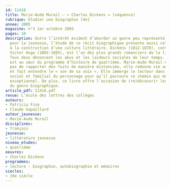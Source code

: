 ```yaml
---
id: 11416
title: Marie-Aude Murail – « Charles Dickens » (séquence)
rubrique: Étudier une biographie [4e]
annee: 2005
magazine: n°3 1er octobre 2005
pages: 10
description: Outre l’intérêt évident d’aborder un genre peu représenté dans les éditions
  pour la jeunesse, l’étude de ce récit biographique présente aussi celui de contribuer
  à la construction d’une culture littéraire. Dickens (1812-1870), contemporain de
  Victor Hugo (1802-1885), est l’un des plus grands romanciers de la littérature anglaise.
  Tous deux dénoncent les abus et les laideurs sociales de leur temps. Ce contexte
  est au cœur du programme d’histoire de quatrième. Marie-Aude Murail ne se contente
  pas de rapporter des faits de manière distanciée, elle redonne vie au personnage
  et fait entendre le « son de sa voix ». Elle immerge le lecteur dans le contexte
  social et familial du personnage pour qu’il parcoure ce chemin qui mène à un destin
  exceptionnel. De plus, ce livre offre l’occasion de (re)découvrir les spécificités
  du genre biographique.
article_pdf: 11416.pdf
revue: L’école des lettres des collèges
auteurs:
- Patricia Fize
- Claude Gapaillard
auteur_jeunesse:
- Marie-Aude Murail
disciplines:
- français
jeunesse:
- littérature jeunesse
niveau_etudes:
- quatrième
oeuvres:
- Charles Dickens
programmes:
- lecture - biographie, autobiographie et mémoires
siecles:
- 19e siècle
---
```

